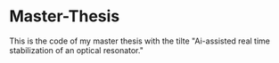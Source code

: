 # Master-Thesis
This is the code of my master thesis with the tilte "Ai-assisted real time stabilization of an optical resonator."
